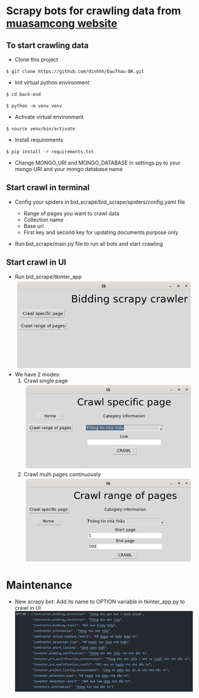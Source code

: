# Scrapy bots for crawling data from [muasamcong website](http://muasamcong.mpi.gov.vn/)

## To start crawling data
- Clone this project

`$ git clone https://github.com/dinhhh/DauThau-BK.git`

- Init virtual python environment

`$ cd back-end`

`$ python -m venv venv`

- Activate virtual environment

`$ source venv/bin/activate`
 
- Install requirements

`$ pip install -r requirements.txt`

- Change MONGO_URI and MONGO_DATABASE in settings.py to your mongo URI and your mongo database name

## Start crawl in terminal
- Config your spiders in bid_scrape/bid_scrape/spiders/config.yaml file
  - Range of pages you want to crawl data
  - Collection name
  - Base url
  - First key and second key for updating documents purpose only

- Run bid_scrape/main.py file to run all bots and start crawling

## Start crawl in UI
- Run bid_scrape/tkinter_app ![alt](back-end/bid_scrape/assets/images/home.png)
- We have 2 modes:
  1. Crawl single page 
    ![alt](back-end/bid_scrape/assets/images/crawl-spec-page.png)
  2. Crawl multi pages continuously
    ![alt](back-end/bid_scrape/assets/images/crawl-range-pages.png)

# Maintenance
- New scrapy bot: Add its name to OPTION variable in tkinter_app.py to crawl in UI ![alt](/back-end/bid_scrape/assets/images/options.png)
